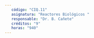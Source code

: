 ```yaml
---
   código: "CIQ.11"
   asignatura: "Reactores Biológicos "
   responsable: "Dr. B. Cañete"
   créditos: "9"
   horas: "940"
---
```

<!--stackedit_data:
eyJoaXN0b3J5IjpbLTk2Njc3NjI1MF19
-->